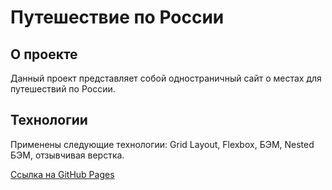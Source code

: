 # Путешествие по России

## О проекте

Данный проект представляет собой одностраничный сайт о местах для путешествий по России.

## Технологии

Применены следующие технологии: Grid Layout, Flexbox, БЭМ, Nested БЭМ, отзывчивая верстка.


 [Ссылка на GitHub Pages](https://kolosdar.github.io/russian-travel/)

